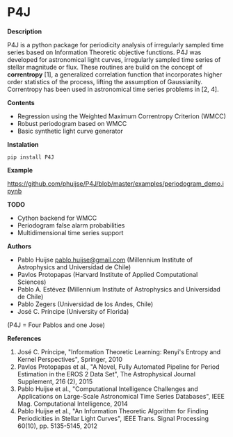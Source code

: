 # P4J

**Description** 

P4J is a python package for periodicity analysis of irregularly sampled time series based on Information Theoretic objective functions. P4J was developed for astronomical light curves, irregularly sampled time series of stellar magnitude or flux. These routines are build on the concept of **correntropy** [1], a generalized correlation function that incorporates higher order statistics of the process, lifting the assumption of Gaussianity. Correntropy has been used in astronomical time series problems in [2, 4].

**Contents**

- Regression using the Weighted Maximum Correntropy Criterion (WMCC)
- Robust periodogram based on WMCC
- Basic synthetic light curve generator

**Instalation**

```
pip install P4J
```

**Example**

https://github.com/phuijse/P4J/blob/master/examples/periodogram_demo.ipynb

**TODO**

- Cython backend for WMCC
- Periodogram false alarm probabilities
- Multidimensional time series support


**Authors** 

- Pablo Huijse <pablo.huijse@gmail.com> (Millennium Institute of Astrophysics and Universidad de Chile)
- Pavlos Protopapas (Harvard Institute of Applied Computational Sciences)
- Pablo A. Estévez (Millennium Institute of Astrophysics and Universidad de Chile)
- Pablo Zegers (Universidad de los Andes, Chile)
- José C. Príncipe (University of Florida)

(P4J = Four Pablos and one Jose)

**References**

1. José C. Príncipe, "Information Theoretic Learning: Renyi's Entropy and Kernel Perspectives", Springer, 2010
2. Pavlos Protopapas et al., "A Novel, Fully Automated Pipeline for Period Estimation in the EROS 2 Data Set", The Astrophysical Journal Supplement, 216 (2), 2015
3. Pablo Huijse et al., "Computational Intelligence Challenges and Applications on Large-Scale Astronomical Time Series Databases", IEEE Mag. Computational Intelligence, 2014
4. Pablo Huijse et al., "An Information Theoretic Algorithm for Finding Periodicities in Stellar Light Curves", IEEE Trans. Signal Processing 60(10), pp. 5135-5145, 2012


